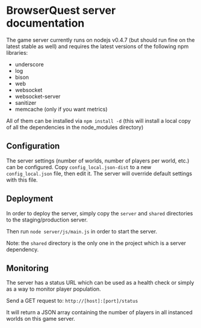 BrowserQuest server documentation
=================================

The game server currently runs on nodejs v0.4.7 (but should run fine on the latest stable as well) and requires the latest versions of the following npm libraries:

- underscore
- log
- bison
- web
- websocket
- websocket-server
- sanitizer
- memcache (only if you want metrics)

All of them can be installed via `npm install -d` (this will install a local copy of all the dependencies in the node_modules directory)


Configuration
-------------

The server settings (number of worlds, number of players per world, etc.) can be configured.
Copy `config_local.json-dist` to a new `config_local.json` file, then edit it. The server will override default settings with this file.


Deployment
----------

In order to deploy the server, simply copy the `server` and `shared` directories to the staging/production server.

Then run `node server/js/main.js` in order to start the server.


Note: the `shared` directory is the only one in the project which is a server dependency.


Monitoring
----------

The server has a status URL which can be used as a health check or simply as a way to monitor player population.

Send a GET request to: `http://[host]:[port]/status`

It will return a JSON array containing the number of players in all instanced worlds on this game server.
